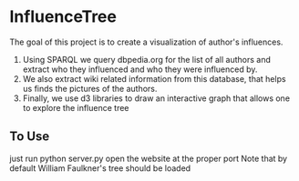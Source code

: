 # InfluenceTree

The goal of this project is to create a visualization of author's influences. 

1) Using SPARQL we query dbpedia.org for the list of all authors and extract who they influenced and who they were influenced by. 
2) We also extract wiki related information from this database, that helps us finds the pictures of the authors. 
3) Finally, we use d3 libraries to draw an interactive graph that allows one to explore the influence tree

## To Use

just run python server.py 
open the website at the proper port
Note that by default William Faulkner's tree should be loaded
